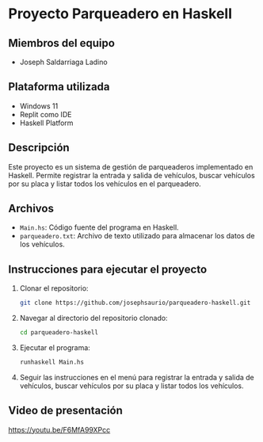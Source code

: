 # Proyecto Parqueadero en Haskell

## Miembros del equipo
- Joseph Saldarriaga Ladino

## Plataforma utilizada
- Windows 11
- Replit como IDE
- Haskell Platform

## Descripción
Este proyecto es un sistema de gestión de parqueaderos implementado en Haskell. Permite registrar la entrada y salida de vehículos, buscar vehículos por su placa y listar todos los vehículos en el parqueadero.

## Archivos
- `Main.hs`: Código fuente del programa en Haskell.
- `parqueadero.txt`: Archivo de texto utilizado para almacenar los datos de los vehículos.

## Instrucciones para ejecutar el proyecto
1. Clonar el repositorio:
   ```bash
   git clone https://github.com/josephsaurio/parqueadero-haskell.git
   
2. Navegar al directorio del repositorio clonado:
   ```bash
   cd parqueadero-haskell
   
3. Ejecutar el programa:
   ```bash
   runhaskell Main.hs
4. Seguir las instrucciones en el menú para registrar la entrada y salida de vehículos, buscar vehículos por su placa y listar todos los vehículos.

## Video de presentación
https://youtu.be/F6MfA99XPcc 
